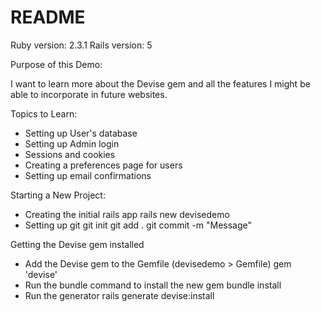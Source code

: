 # README

Ruby version: 2.3.1
Rails version: 5

Purpose of this Demo:

I want to learn more about the Devise gem and all the features I might be able to incorporate in future websites. 


Topics to Learn:
- Setting up User's database
- Setting up Admin login
- Sessions and cookies
- Creating a preferences page for users
- Setting up email confirmations


Starting a New Project:
- Creating the initial rails app
    rails new devisedemo
- Setting up git
    git init
    git add .
    git commit -m "Message"


Getting the Devise gem installed
- Add the Devise gem to the Gemfile (devisedemo > Gemfile)
    gem 'devise'
- Run the bundle command to install the new gem
    bundle install
- Run the generator
    rails generate devise:install

